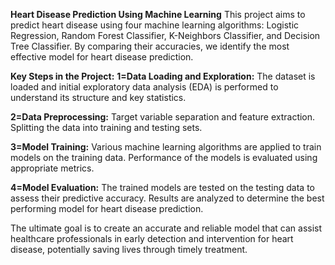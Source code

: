 **Heart Disease Prediction Using Machine Learning**
This project aims to predict heart disease using four machine learning algorithms: Logistic Regression, Random Forest Classifier, K-Neighbors Classifier, and Decision Tree Classifier. By comparing their accuracies, we identify the most effective model for heart disease prediction.

**Key Steps in the Project:**
**1=Data Loading and Exploration:**
The dataset is loaded and initial exploratory data analysis (EDA) is performed to understand its structure and key statistics.

**2=Data Preprocessing:**
Target variable separation and feature extraction.
Splitting the data into training and testing sets.

**3=Model Training:**
Various machine learning algorithms are applied to train models on the training data.
Performance of the models is evaluated using appropriate metrics.

**4=Model Evaluation:**
The trained models are tested on the testing data to assess their predictive accuracy.
Results are analyzed to determine the best performing model for heart disease prediction.

The ultimate goal is to create an accurate and reliable model that can assist healthcare professionals in early detection and intervention for heart disease, potentially saving lives through timely treatment.
